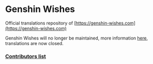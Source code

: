 # Genshin Wishes

Official translations repository of [https://genshin-wishes.com](https://genshin-wishes.com)

Genshin Wishes will no longer be maintained, more information [here](https://tiny.one/ythjv5sm), translations are now closed.

### [Contributors list](CONTRIBUTORS.md)